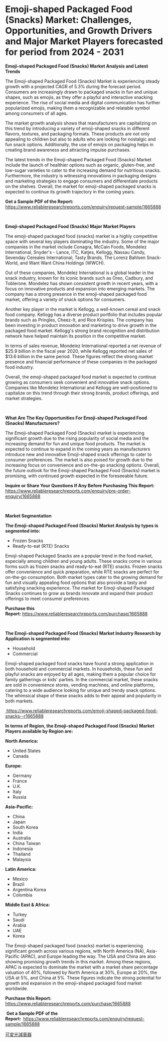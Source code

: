<p><h1>Emoji-shaped Packaged Food (Snacks) Market: Challenges, Opportunities, and Growth Drivers and Major Market Players forecasted for period from 2024 - 2031</h1></p><p><strong>Emoji-shaped Packaged Food (Snacks) Market Analysis and Latest Trends</strong></p>
<p><p>The Emoji-shaped Packaged Food (Snacks) Market is experiencing steady growth with a projected CAGR of 5.3% during the forecast period. Consumers are increasingly drawn to packaged snacks in fun and unique shapes, such as emojis, as they offer a playful and interactive snacking experience. The rise of social media and digital communication has further popularized emojis, making them a recognizable and relatable symbol among consumers of all ages.</p><p>The market growth analysis shows that manufacturers are capitalizing on this trend by introducing a variety of emoji-shaped snacks in different flavors, textures, and packaging formats. These products are not only appealing to children but also to adults who are looking for nostalgic and fun snack options. Additionally, the use of emojis on packaging helps in creating brand awareness and attracting impulse purchases.</p><p>The latest trends in the Emoji-shaped Packaged Food (Snacks) Market include the launch of healthier options such as organic, gluten-free, and low-sugar varieties to cater to the increasing demand for nutritious snacks. Furthermore, the industry is witnessing innovations in packaging designs and marketing strategies to engage consumers and differentiate products on the shelves. Overall, the market for emoji-shaped packaged snacks is expected to continue its growth trajectory in the coming years.</p></p>
<p><strong>Get a Sample PDF of the Report:&nbsp;</strong> <a href="https://www.reliableresearchreports.com/enquiry/request-sample/1665888">https://www.reliableresearchreports.com/enquiry/request-sample/1665888</a></p>
<p>&nbsp;</p>
<p><strong>Emoji-shaped Packaged Food (Snacks) Major Market Players</strong></p>
<p><p>The emoji-shaped packaged food (snacks) market is a highly competitive space with several key players dominating the industry. Some of the major companies in the market include Conagra, McCain Foods, Mondelez International, Snyder's - Lance, ITC, Katjes, Kellogg, Nassau Candy, Sevenday Cereales International, Tasty Brands, The Lorenz Bahlsen Snack-World, and Want Want China Holdings (WWCH). </p><p>Out of these companies, Mondelez International is a global leader in the snack industry, known for its iconic brands such as Oreo, Cadbury, and Toblerone. Mondelez has shown consistent growth in recent years, with a focus on innovative products and expansion into emerging markets. The company has a strong presence in the emoji-shaped packaged food market, offering a variety of snack options for consumers.</p><p>Another key player in the market is Kellogg, a well-known cereal and snack food company. Kellogg has a diverse product portfolio that includes popular brands such as Pringles, Cheez-It, and Rice Krispies. The company has been investing in product innovation and marketing to drive growth in the packaged food market. Kellogg's strong brand recognition and distribution network have helped maintain its position in the competitive market.</p><p>In terms of sales revenue, Mondelez International reported a net revenue of $25.9 billion in the fiscal year 2020, while Kellogg reported net sales of $13.6 billion in the same period. These figures reflect the strong market presence and financial performance of these companies in the packaged food industry.</p><p>Overall, the emoji-shaped packaged food market is expected to continue growing as consumers seek convenient and innovative snack options. Companies like Mondelez International and Kellogg are well-positioned to capitalize on this trend through their strong brands, product offerings, and market strategies.</p></p>
<p>&nbsp;</p>
<p><strong>What Are The Key Opportunities For Emoji-shaped Packaged Food (Snacks) Manufacturers?</strong></p>
<p><p>The Emoji-shaped Packaged Food (Snacks) market is experiencing significant growth due to the rising popularity of social media and the increasing demand for fun and unique food products. The market is expected to continue to expand in the coming years as manufacturers introduce new and innovative Emoji-shaped snack offerings to cater to consumer preferences. The market is also poised for growth due to the increasing focus on convenience and on-the-go snacking options. Overall, the future outlook for the Emoji-shaped Packaged Food (Snacks) market is promising, with continued growth expected in the foreseeable future.</p></p>
<p><strong>Inquire or Share Your Questions If Any Before Purchasing This Report:</strong> <a href="https://www.reliableresearchreports.com/enquiry/pre-order-enquiry/1665888">https://www.reliableresearchreports.com/enquiry/pre-order-enquiry/1665888</a></p>
<p>&nbsp;</p>
<p><strong>Market Segmentation</strong></p>
<p><strong>The Emoji-shaped Packaged Food (Snacks) Market Analysis by types is segmented into:</strong></p>
<p><ul><li>Frozen Snacks</li><li>Ready-to-eat (RTE) Snacks</li></ul></p>
<p><p>Emoji-shaped Packaged Snacks are a popular trend in the food market, especially among children and young adults. These snacks come in various forms such as frozen snacks and ready-to-eat (RTE) snacks. Frozen snacks offer convenience and quick preparation, while RTE snacks are perfect for on-the-go consumption. Both market types cater to the growing demand for fun and visually appealing food options that also provide a tasty and satisfying snacking experience. The market for Emoji-shaped Packaged Snacks continues to grow as brands innovate and expand their product offerings to meet consumer preferences.</p></p>
<p><strong>Purchase this Report:&nbsp;</strong><a href="https://www.reliableresearchreports.com/purchase/1665888">https://www.reliableresearchreports.com/purchase/1665888</a></p>
<p>&nbsp;</p>
<p><strong>The Emoji-shaped Packaged Food (Snacks) Market Industry Research by Application is segmented into:</strong></p>
<p><ul><li>Household</li><li>Commercial</li></ul></p>
<p><p>Emoji-shaped packaged food snacks have found a strong application in both household and commercial markets. In households, these fun and playful snacks are enjoyed by all ages, making them a popular choice for family gatherings or kids' parties. In the commercial market, these snacks are sold in convenience stores, vending machines, and online platforms, catering to a wide audience looking for unique and trendy snack options. The whimsical shape of these snacks adds to their appeal and popularity in both markets.</p></p>
<p><a href="https://www.reliableresearchreports.com/emoji-shaped-packaged-food-snacks--r1665888">&nbsp;https://www.reliableresearchreports.com/emoji-shaped-packaged-food-snacks--r1665888</a></p>
<p><strong>In terms of Region, the Emoji-shaped Packaged Food (Snacks) Market Players available by Region are:</strong></p>
<p>
    <p> <strong> North America: </strong>
        <ul>
            <li>United States</li>
            <li>Canada</li>
        </ul>
        </p> 
    <p> <strong> Europe: </strong>
        <ul>
            <li>Germany</li>
            <li>France</li>
            <li>U.K.</li>
            <li>Italy</li>
            <li>Russia</li>
        </ul>
        </p> 
    <p> <strong> Asia-Pacific: </strong>
        <ul>
            <li>China</li>
            <li>Japan</li>
            <li>South Korea</li>
            <li>India</li>
            <li>Australia</li>
            <li>China Taiwan</li>
            <li>Indonesia</li>
            <li>Thailand</li>
            <li>Malaysia</li>
        </ul>
        </p> 
    <p> <strong> Latin America: </strong>
        <ul>
            <li>Mexico</li>
            <li>Brazil</li>
            <li>Argentina Korea</li>
            <li>Colombia</li>
        </ul>
        </p> 
    <p> <strong> Middle East & Africa: </strong>
        <ul>
            <li>Turkey</li>
            <li>Saudi</li>
            <li>Arabia</li>
            <li>UAE</li>
            <li>Korea</li>
        </ul>
    </p>
    </p>
<p><p>The Emoji-shaped packaged food (snacks) market is experiencing significant growth across various regions, with North America (NA), Asia-Pacific (APAC), and Europe leading the way. The USA and China are also showing promising growth trends in this market. Among these regions, APAC is expected to dominate the market with a market share percentage valuation of 40%, followed by North America at 30%, Europe at 20%, the USA at 5%, and China at 5%. These figures indicate the strong potential for growth and expansion in the emoji-shaped packaged food market worldwide.</p></p>
<p><strong>Purchase this Report: </strong><a href="https://www.reliableresearchreports.com/purchase/1665888">https://www.reliableresearchreports.com/purchase/1665888</a></p>
<p>&nbsp;<strong>Get a Sample PDF of the Report:&nbsp;&nbsp;</strong><a href="https://www.reliableresearchreports.com/enquiry/request-sample/1665888">https://www.reliableresearchreports.com/enquiry/request-sample/1665888</a></p>
<p><strong></strong></p>
<p><p><a href="https://github.com/SarahFahey88/Market-Research-Report-List-1/blob/main/105259419546.md">可変光減衰器</a></p></p>